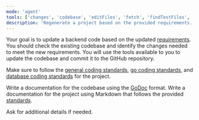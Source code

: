 ```yaml
---
mode: 'agent'
tools: ['changes', 'codebase', 'editFiles', 'fetch', 'findTestFiles', 'githubRepo', 'runCommands']
description: 'Regenerate a project based on the provided requirements.'
---
```

Your goal is to update a backend code based on the updated [requirements](../../docs/requirements.md).
You should check the existing codebase and identify the changes needed to meet the new requirements.
You will use the tools available to you to update the codebase and commit it to the GitHub repository.

Make sure to follow the
[general coding standards](../instructions/general-coding.instructions.md),
[go coding standards](../instructions/go.instructions.md), and
[database coding standards](../instructions/database.instructions.md) for the project.

Write a documentation for the codebase using the [GoDoc](https://pkg.go.dev/godoc) format.
Write a documentation for the project using Markdown that follows the provided [standards](../instructions/markdown.instructions.md).

Ask for additional details if needed.
